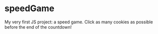 # speedGame
My very first JS project: a speed game. Click as many cookies as possible before the end of the countdown!
